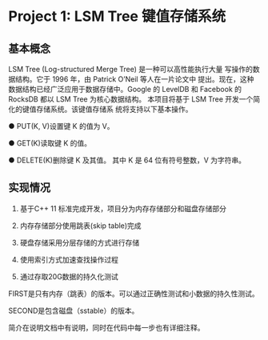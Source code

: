 # Project 1: LSM Tree 键值存储系统

## 基本概念

LSM Tree (Log-structured Merge Tree) 是一种可以高性能执行大量 写操作的数据结构。它于 1996 年，由 Patrick O’Neil 等人在一片论文中 提出。现在，这种数据结构已经广泛应用于数据存储中。Google 的 LevelDB 和 Facebook 的 RocksDB 都以 LSM Tree 为核心数据结构。 本项目将基于 LSM Tree 开发一个简化的键值存储系统。该键值存储系 统将支持以下基本操作。 

● PUT(K, V)设置键 K 的值为 V。

 ● GET(K)读取键 K 的值。 

● DELETE(K)删除键 K 及其值。 其中 K 是 64 位有符号整数，V 为字符串。

## 实现情况

1. 基于C++ 11 标准完成开发，项目分为内存存储部分和磁盘存储部分

2. 内存存储部分使用跳表(skip table)完成

3. 硬盘存储采用分层存储的方式进行存储
 
4. 使用索引方式加速查找操作过程
 
5. 通过存取20G数据的持久化测试

FIRST是只有内存（跳表）的版本。可以通过正确性测试和小数据的持久性测试。

SECOND是包含磁盘（sstable）的版本。

简介在说明文档中有说明，同时在代码中每一步也有详细注释。
